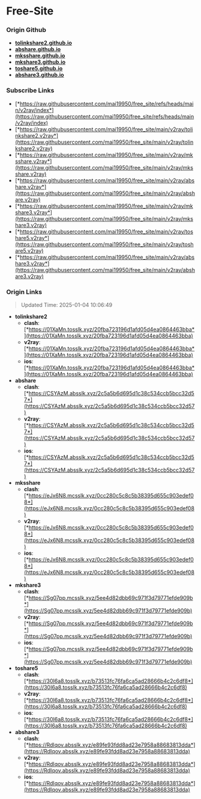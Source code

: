 # Free-Site

### Origin Github

- [**tolinkshare2.github.io**](https://github.com/tolinkshare2/tolinkshare2.github.io)
- [**abshare.github.io**](https://github.com/abshare/abshare.github.io)
- [**mksshare.github.io**](https://github.com/mksshare/mksshare.github.io)
- [**mkshare3.github.io**](https://github.com/mkshare3/mkshare3.github.io)
- [**toshare5.github.io**](https://github.com/toshare5/toshare5.github.io)
- [**abshare3.github.io**](https://github.com/abshare3/abshare3.github.io)

### Subscribe Links

- [*https://raw.githubusercontent.com/mai19950/free_site/refs/heads/main/v2ray/index*](https://raw.githubusercontent.com/mai19950/free_site/refs/heads/main/v2ray/index)
- [*https://raw.githubusercontent.com/mai19950/free_site/main/v2ray/tolinkshare2.v2ray*](https://raw.githubusercontent.com/mai19950/free_site/main/v2ray/tolinkshare2.v2ray)
- [*https://raw.githubusercontent.com/mai19950/free_site/main/v2ray/mksshare.v2ray*](https://raw.githubusercontent.com/mai19950/free_site/main/v2ray/mksshare.v2ray)
- [*https://raw.githubusercontent.com/mai19950/free_site/main/v2ray/abshare.v2ray*](https://raw.githubusercontent.com/mai19950/free_site/main/v2ray/abshare.v2ray)
- [*https://raw.githubusercontent.com/mai19950/free_site/main/v2ray/mkshare3.v2ray*](https://raw.githubusercontent.com/mai19950/free_site/main/v2ray/mkshare3.v2ray)
- [*https://raw.githubusercontent.com/mai19950/free_site/main/v2ray/toshare5.v2ray*](https://raw.githubusercontent.com/mai19950/free_site/main/v2ray/toshare5.v2ray)
- [*https://raw.githubusercontent.com/mai19950/free_site/main/v2ray/abshare3.v2ray*](https://raw.githubusercontent.com/mai19950/free_site/main/v2ray/abshare3.v2ray)

### Origin Links

> Updated Time: 2025-01-04 10:06:49

- **tolinkshare2**
  - **clash**: [*https://01XaMn.tosslk.xyz/20fba723196d1afd05d4ea0864463bba*](https://01XaMn.tosslk.xyz/20fba723196d1afd05d4ea0864463bba)
  - **v2ray**: [*https://01XaMn.tosslk.xyz/20fba723196d1afd05d4ea0864463bba*](https://01XaMn.tosslk.xyz/20fba723196d1afd05d4ea0864463bba)
  - **ios**: [*https://01XaMn.tosslk.xyz/20fba723196d1afd05d4ea0864463bba*](https://01XaMn.tosslk.xyz/20fba723196d1afd05d4ea0864463bba)
- **abshare**
  - **clash**: [*https://CSYAzM.absslk.xyz/2c5a5b6d695d1c38c534ccb5bcc32d57*](https://CSYAzM.absslk.xyz/2c5a5b6d695d1c38c534ccb5bcc32d57)
  - **v2ray**: [*https://CSYAzM.absslk.xyz/2c5a5b6d695d1c38c534ccb5bcc32d57*](https://CSYAzM.absslk.xyz/2c5a5b6d695d1c38c534ccb5bcc32d57)
  - **ios**: [*https://CSYAzM.absslk.xyz/2c5a5b6d695d1c38c534ccb5bcc32d57*](https://CSYAzM.absslk.xyz/2c5a5b6d695d1c38c534ccb5bcc32d57)
- **mksshare**
  - **clash**: [*https://eJx6N8.mcsslk.xyz/0cc280c5c8c5b38395d655c903edef08*](https://eJx6N8.mcsslk.xyz/0cc280c5c8c5b38395d655c903edef08)
  - **v2ray**: [*https://eJx6N8.mcsslk.xyz/0cc280c5c8c5b38395d655c903edef08*](https://eJx6N8.mcsslk.xyz/0cc280c5c8c5b38395d655c903edef08)
  - **ios**: [*https://eJx6N8.mcsslk.xyz/0cc280c5c8c5b38395d655c903edef08*](https://eJx6N8.mcsslk.xyz/0cc280c5c8c5b38395d655c903edef08)
- **mkshare3**
  - **clash**: [*https://Sg07pp.mcsslk.xyz/5ee4d82dbb69c971f3d79771efde909b*](https://Sg07pp.mcsslk.xyz/5ee4d82dbb69c971f3d79771efde909b)
  - **v2ray**: [*https://Sg07pp.mcsslk.xyz/5ee4d82dbb69c971f3d79771efde909b*](https://Sg07pp.mcsslk.xyz/5ee4d82dbb69c971f3d79771efde909b)
  - **ios**: [*https://Sg07pp.mcsslk.xyz/5ee4d82dbb69c971f3d79771efde909b*](https://Sg07pp.mcsslk.xyz/5ee4d82dbb69c971f3d79771efde909b)
- **toshare5**
  - **clash**: [*https://30I6a8.tosslk.xyz/b73513fc76fa6ca5ad28666b4c2c6df8*](https://30I6a8.tosslk.xyz/b73513fc76fa6ca5ad28666b4c2c6df8)
  - **v2ray**: [*https://30I6a8.tosslk.xyz/b73513fc76fa6ca5ad28666b4c2c6df8*](https://30I6a8.tosslk.xyz/b73513fc76fa6ca5ad28666b4c2c6df8)
  - **ios**: [*https://30I6a8.tosslk.xyz/b73513fc76fa6ca5ad28666b4c2c6df8*](https://30I6a8.tosslk.xyz/b73513fc76fa6ca5ad28666b4c2c6df8)
- **abshare3**
  - **clash**: [*https://RdIqov.absslk.xyz/e89fe93fdd8ad23e7958a88683813dda*](https://RdIqov.absslk.xyz/e89fe93fdd8ad23e7958a88683813dda)
  - **v2ray**: [*https://RdIqov.absslk.xyz/e89fe93fdd8ad23e7958a88683813dda*](https://RdIqov.absslk.xyz/e89fe93fdd8ad23e7958a88683813dda)
  - **ios**: [*https://RdIqov.absslk.xyz/e89fe93fdd8ad23e7958a88683813dda*](https://RdIqov.absslk.xyz/e89fe93fdd8ad23e7958a88683813dda)
